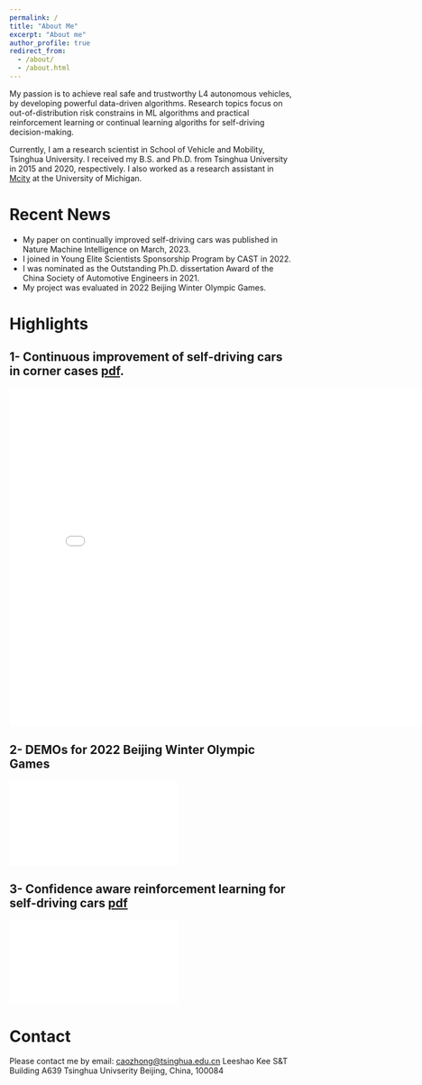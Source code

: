 ```yaml
---
permalink: /
title: "About Me"
excerpt: "About me"
author_profile: true
redirect_from: 
  - /about/
  - /about.html
---
```


My passion is to achieve real safe and trustworthy L4 autonomous vehicles, by developing powerful data-driven algorithms.
Research topics focus on out-of-distribution risk constrains in ML algorithms and practical reinforcement learning or continual learning algoriths for self-driving decision-making.

Currently, I am a research scientist in School of Vehicle and Mobility, Tsinghua University.
I received my B.S. and Ph.D. from Tsinghua University in 2015 and 2020, respectively. 
I also worked as a research assistant in [Mcity](https://mcity.umich.edu) at the University of Michigan. 

Recent News
======
- My paper on continually improved self-driving cars was published in Nature Machine Intelligence on March, 2023. 
- I joined in Young Elite Scientists Sponsorship Program by CAST in 2022.
- I was nominated as the Outstanding Ph.D. dissertation Award of the China Society of Automotive Engineers in 2021.
- My project was evaluated in 2022 Beijing Winter Olympic Games.

Highlights
======



1- Continuous improvement of self-driving cars in corner cases [pdf](https://github.com/zhcao92/zhongcao.github.io/blob/master/files/DCARL.pdf).
------
<iframe src="//player.bilibili.com/player.html?aid=229917419&bvid=BV1vh411N7XQ&cid=1167584497&page=1" scrolling="no" border="0" frameborder="no" framespacing="0" allowfullscreen="true" height=600 width=800> </iframe>


2- DEMOs for 2022 Beijing Winter Olympic Games
------
<iframe src="//player.bilibili.com/player.html?aid=799968462&bvid=BV1Uy4y1b7pV&cid=321417184&page=1" scrolling="no" border="0" frameborder="no" framespacing="0" allowfullscreen="true"> </iframe>

3- Confidence aware reinforcement learning for self-driving cars [pdf](https://github.com/zhcao92/zhongcao.github.io/blob/master/files/CARL.pdf)
------
<iframe src="//player.bilibili.com/player.html?aid=672384940&bvid=BV13U4y1Y7oB&cid=321411173&page=1" scrolling="no" border="0" frameborder="no" framespacing="0" allowfullscreen="true"> </iframe>


Contact
======
Please contact me by email: caozhong@tsinghua.edu.cn
Leeshao Kee S&T Building A639
Tsinghua Univserity
Beijing, China, 100084
